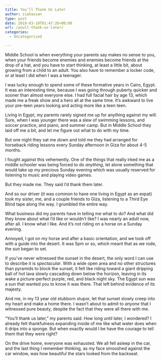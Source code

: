 ```yaml
---
title: You’ll Thank Us Later
author: ziahassan
type: post
date: 2019-03-10T01:47:26+00:00
url: /youll-thank-us-later/
categories:
  - Uncategorized

---
```

Middle School is when everything your parents say makes no sense to you, when your friends become enemies and enemies become friends at the drop of a hat, and you have to start thinking, at least a little bit, about growing from a child to an adult. You also have to remember a locker code, or at least I did when I was a teenager.

I was lucky enough to spend some of these formative years in Cairo, Egypt. It was an interesting time, because I was going through puberty quicker and sooner than almost everyone else. I had full facial hair by age 13, which made me a freak show and a hero all at the same time. It’s awkward to live your pre-teen years looking and acting more like a teen teen.

Living in Egypt, my parents rarely signed me up for anything against my will. Sure, when I was younger there was a slew of swimming lessons, and soccer practice, and piano, and summer camp. But in Middle School they laid off me a bit, and let me figure out what to do with my time.

But one night they sat me down and told me they had arranged for horseback riding lessons every Sunday afternoon in Giza for about 4-5 months.

I fought against this vehemently. One of the things that really irked me as a middle schooler was being forced to do _anything_, let alone something that would take up my precious Sunday evening which was usually reserved for listening to music and playing video games.

But they made me. They said I’d thank them later.

And so our driver (it was common to have one living in Egypt as an expat) took my sister, me, and a couple friends to Giza, listening to a Third Eye Blind tape along the way. I grumbled the entire way.

What business did my parents have in telling me what to do? And what did they know about what I’d like or wouldn’t like? I was nearly an adult now, after all. I know what I like. And it’s not riding on a horse on a Sunday evening.

Annoyed, I got on my horse and after a basic orientation, and we took off with a guide into the desert. It was 5pm or so, which meant that as we rode, the sun began to set.

If you’ve never witnessed the sunset in the desert, the only word I can use to describe it is _spectacular_. With a wide open area and no other structures than pyramids to block the sunset, it felt like riding toward a giant dripping ball of hot lava slowly cascading down below the horizon, leaving in its wake a picture-perfect purple, red, and black night sky. The Egypt sun was a sun that wanted you to know it was there. That left behind evidence of its majesty.

And me, in my 13 year old stubborn stupor, let that sunset slowly creep into my heart and make a home there. I wasn’t about to admit to _anyone_ that I witnessed pure beauty, despite the fact that they were all there with me.

“You’ll thank us later,” my parents said. How long until later, I wondered? I already felt thankfulness expanding inside of me like what water does when it drips into a sponge. But when exactly would I be have the courage to tell them that they were right?

On the drive home, everyone was exhausted. We all fell asleep in the car, and the last thing I remember thinking, as my face smooshed against the car window, was how beautiful the stars looked from the backseat.